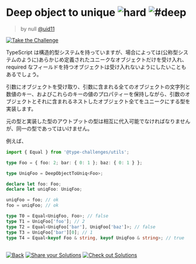 <!--info-header-start--><h1>Deep object to unique <img src="https://img.shields.io/badge/-hard-de3d37" alt="hard"/> <img src="https://img.shields.io/badge/-%23deep-999" alt="#deep"/></h1><blockquote><p>by null <a href="https://github.com/uid11" target="_blank">@uid11</a></p></blockquote><p><a href="https://tsch.js.org/553/play" target="_blank"><img src="https://img.shields.io/badge/-Take%20the%20Challenge-3178c6?logo=typescript&logoColor=white" alt="Take the Challenge"/></a> </p><!--info-header-end-->

TypeScript は構造的型システムを持っていますが、場合によっては(公称型システムのように)あらかじめ定義されたユニークなオブジェクトだけを受け入れ、required なフィールドを持つオブジェクトは受け入れないようにしたいこともあるでしょう。

引数にオブジェクトを受け取り、引数に含まれる全てのオブジェクトの文字列と数値のキー、およびこれらのキーの値のプロパティーを保持しながら、引数のオブジェクトとそれに含まれるネストしたオブジェクト全てをユニークにする型を実装します。

元の型と実装した型のアウトプットの型は相互に代入可能でなければなりませんが、同一の型であってはいけません。

例えば、

```ts
import { Equal } from '@type-challenges/utils';

type Foo = { foo: 2; bar: { 0: 1 }; baz: { 0: 1 } };

type UniqFoo = DeepObjectToUniq<Foo>;

declare let foo: Foo;
declare let uniqFoo: UniqFoo;

uniqFoo = foo; // ok
foo = uniqFoo; // ok

type T0 = Equal<UniqFoo, Foo>; // false
type T1 = UniqFoo['foo']; // 2
type T2 = Equal<UniqFoo['bar'], UniqFoo['baz']>; // false
type T3 = UniqFoo['bar'][0]; // 1
type T4 = Equal<keyof Foo & string, keyof UniqFoo & string>; // true
```

<!--info-footer-start--><br><a href="../../README.md" target="_blank"><img src="https://img.shields.io/badge/-Back-grey" alt="Back"/></a> <a href="https://tsch.js.org/553/answer" target="_blank"><img src="https://img.shields.io/badge/-Share%20your%20Solutions-teal" alt="Share your Solutions"/></a> <a href="https://tsch.js.org/553/solutions" target="_blank"><img src="https://img.shields.io/badge/-Check%20out%20Solutions-de5a77?logo=awesome-lists&logoColor=white" alt="Check out Solutions"/></a> <!--info-footer-end-->
